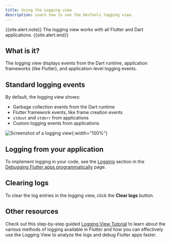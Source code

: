 ```yaml
---
title: Using the Logging view
description: Learn how to use the DevTools logging view.
---
```


{{site.alert.note}}
  The logging view works with all Flutter and Dart applications.
{{site.alert.end}}

## What is it?

The logging view displays events from the Dart runtime,
application frameworks (like Flutter), and application-level
logging events.

## Standard logging events

By default, the logging view shows:

* Garbage collection events from the Dart runtime
* Flutter framework events, like frame creation events
* `stdout` and `stderr` from applications
* Custom logging events from applications

![Screenshot of a logging view]({{site.url}}/assets/images/docs/tools/devtools/logging_log_entries.png){:width="100%"}

## Logging from your application

To implement logging in your code,
see the [Logging][] section in the
[Debugging Flutter apps programmatically][]
page.

## Clearing logs

To clear the log entries in the logging view,
click the **Clear logs** button.

[Logging]: {{site.url}}/testing/code-debugging#logging
[Debugging Flutter apps programmatically]: {{site.url}}/testing/code-debugging

## Other resources

Check out this step-by-step guided [Logging View Tutorial][logging-tutorial] 
to learn about the various methods of logging available in Flutter and 
how you can effectively use the Logging View to analyze the logs 
and debug Flutter apps faster.

[logging-tutorial]: https://medium.com/@fluttergems/mastering-dart-flutter-devtools-logging-view-part-5-of-8-b634f3a3af26
